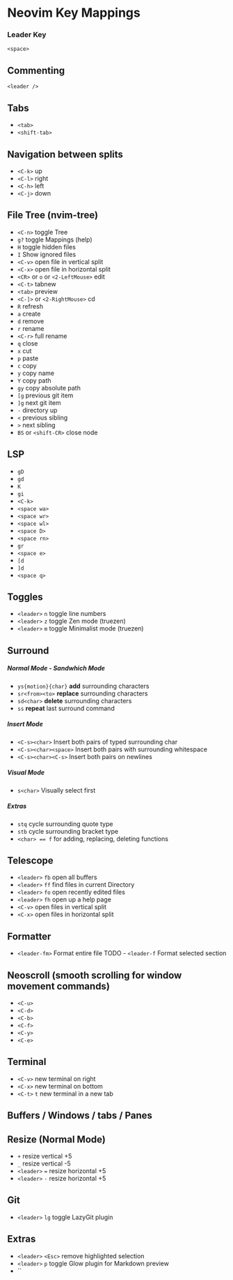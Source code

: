 # Neovim Key Mappings

### Leader Key
`<space>`

## Commenting
`<leader />`

## Tabs
- `<tab>`
- `<shift-tab>`

## Navigation between splits
- `<C-k>` up
- `<C-l>` right
- `<C-h>` left
- `<C-j>` down

## File Tree (nvim-tree)
- `<C-n>` toggle Tree
- `g?` toggle Mappings (help)
- `H` toggle hidden files
- `I` Show ignored files
- `<C-v>` open file in vertical split
- `<C-x>` open file in horizontal split
- `<CR>` or `o` or `<2-LeftMouse>` edit
- `<C-t>` tabnew
- `<tab>` preview
- `<C-]>` or `<2-RightMouse>` cd
- `R` refresh
- `a` create
- `d` remove
- `r` rename
- `<C-r>` full rename
- `q` close
- `x` cut
- `p` paste
- `c` copy
- `y` copy name
- `Y` copy path
- `gy` copy absolute path
- `[g` previous git item
- `]g` next git item
- `-` directory up
- `<` previous sibling
- `>` next sibling
- `BS` or `<shift-CR>` close node

## LSP
- `gD`
- `gd`
- `K`
- `gi`
- `<C-k>`
- `<space wa>`
- `<space wr>`
- `<space wl>`
- `<space D>`
- `<space rn>`
- `gr`
- `<space e>`
- `[d`
- `]d`
- `<space q>`

## Toggles
- `<leader>` `n` toggle line numbers
- `<leader>` `z` toggle Zen mode (truezen)
- `<leader>` `m` toggle Minimalist mode (truezen)

## Surround
##### Normal Mode - Sandwhich Mode
- `ys{motion}{char}` **add** surrounding characters
- `sr<from><to>` **replace** surrounding characters
- `sd<char>` **delete** surrounding characters
- `ss` **repeat** last surround command

##### Insert Mode
- `<C-s><char>` Insert both pairs of typed surrounding char
- `<C-s><char><space>` Insert both pairs with surrounding whitespace
- `<C-s><char><C-s>` Insert both pairs on newlines

##### Visual Mode
- `s<char>` Visually select first

##### Extras
- `stq` cycle surrounding quote type
- `stb` cycle surrounding bracket type
- `<char> == f` for adding, replacing, deleting functions

## Telescope
- `<leader>` `fb` open all buffers
- `<leader>` `ff` find files in current Directory
- `<leader>` `fo` open recently edited files
- `<leader>` `fh` open up a help page
- `<C-v>` open files in vertical split
- `<C-x>` open files in horizontal split

## Formatter
- `<leader-fm>` Format entire file
TODO - `<leader-f` Format selected section

## Neoscroll (smooth scrolling for window movement commands)
- `<C-u>`
- `<C-d>`
- `<C-b>`
- `<C-f>`
- `<C-y>`
- `<C-e>`

## Terminal
- `<C-v>` new terminal on right
- `<C-x>` new terminal on bottom
- `<C-t>` `t` new terminal in a new tab

## Buffers / Windows / tabs / Panes
## Resize (Normal Mode)
- `+` resize vertical +5
- `_` resize vertical -5
- `<leader>` `=` resize horizontal +5
- `<leader>` `-` resize horizontal +5

## Git
- `<leader>` `lg` toggle LazyGit plugin

## Extras
- `<leader>` `<Esc>` remove highlighted selection
- `<leader>` `p` toggle Glow plugin for Markdown preview
- ``

